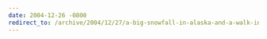 ```yaml
---
date: 2004-12-26 -0800
redirect_to: /archive/2004/12/27/a-big-snowfall-in-alaska-and-a-walk-in-the-woods.aspx/
---
```


